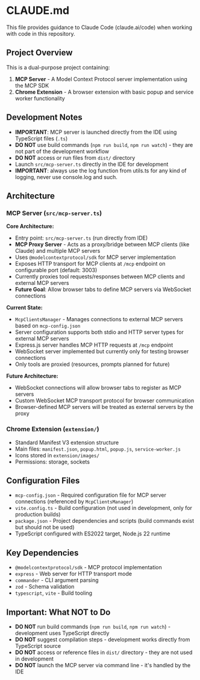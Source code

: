 # CLAUDE.md

This file provides guidance to Claude Code (claude.ai/code) when working with code in this repository.

## Project Overview

This is a dual-purpose project containing:

1. **MCP Server** - A Model Context Protocol server implementation using the MCP SDK
2. **Chrome Extension** - A browser extension with basic popup and service worker functionality

## Development Notes

- **IMPORTANT**: MCP server is launched directly from the IDE using TypeScript files (`.ts`)
- **DO NOT** use build commands (`npm run build`, `npm run watch`) - they are not part of the development workflow
- **DO NOT** access or run files from `dist/` directory
- Launch `src/mcp-server.ts` directly in the IDE for development
- **IMPORTANT**: always use the log function from utils.ts for any kind of logging, never use console.log and such.

## Architecture

### MCP Server (`src/mcp-server.ts`)

**Core Architecture:**

- Entry point: `src/mcp-server.ts` (run directly from IDE)
- **MCP Proxy Server** - Acts as a proxy/bridge between MCP clients (like Claude) and multiple MCP servers
- Uses `@modelcontextprotocol/sdk` for MCP server implementation
- Exposes HTTP transport for MCP clients at `/mcp` endpoint on configurable port (default: 3003)
- Currently proxies tool requests/responses between MCP clients and external MCP servers
- **Future Goal**: Allow browser tabs to define MCP servers via WebSocket connections

**Current State:**

- `McpClientsManager` - Manages connections to external MCP servers based on `mcp-config.json`
- Server configuration supports both stdio and HTTP server types for external MCP servers
- Express.js server handles MCP HTTP requests at `/mcp` endpoint
- WebSocket server implemented but currently only for testing browser connections
- Only tools are proxied (resources, prompts planned for future)

**Future Architecture:**

- WebSocket connections will allow browser tabs to register as MCP servers
- Custom WebSocket MCP transport protocol for browser communication
- Browser-defined MCP servers will be treated as external servers by the proxy

### Chrome Extension (`extension/`)

- Standard Manifest V3 extension structure
- Main files: `manifest.json`, `popup.html`, `popup.js`, `service-worker.js`
- Icons stored in `extension/images/`
- Permissions: storage, sockets

## Configuration Files

- `mcp-config.json` - Required configuration file for MCP server connections (referenced by `McpClientsManager`)
- `vite.config.ts` - Build configuration (not used in development, only for production builds)
- `package.json` - Project dependencies and scripts (build commands exist but should not be used)
- TypeScript configured with ES2022 target, Node.js 22 runtime

## Key Dependencies

- `@modelcontextprotocol/sdk` - MCP protocol implementation
- `express` - Web server for HTTP transport mode
- `commander` - CLI argument parsing
- `zod` - Schema validation
- `typescript`, `vite` - Build tooling

## Important: What NOT to Do

- **DO NOT** run build commands (`npm run build`, `npm run watch`) - development uses TypeScript directly
- **DO NOT** suggest compilation steps - development works directly from TypeScript source
- **DO NOT** access or reference files in `dist/` directory - they are not used in development
- **DO NOT** launch the MCP server via command line - it's handled by the IDE
